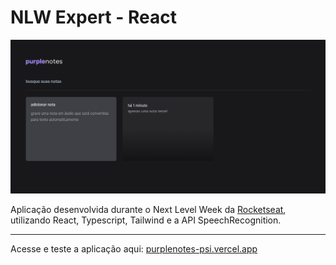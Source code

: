 # NLW Expert - React

<p>
 <img src="https://github.com/clxxxy/purplenotes_nlw/blob/main/img/app.png"/>
</p>

Aplicação desenvolvida durante o Next Level Week da [Rocketseat](https://github.com/rocketseat-education), utilizando React, Typescript, Tailwind e a API SpeechRecognition.

- - -

Acesse e teste a aplicação aqui: [purplenotes-psi.vercel.app](https://https://purplenotes-psi.vercel.app)

